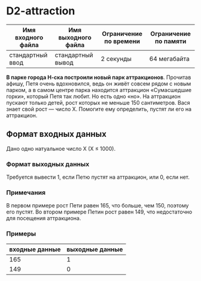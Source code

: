 # D2-attraction

|Имя входного файла|Имя выходного файла|Ограничение по времени|Ограничение по памяти|
|-|-|-|-|
|стандартный ввод|стандартный вывод|2 секунды|64 мегабайта|

**В парке города Н-ска построили новый парк аттракционов**. Прочитав афишу, Петя очень вдохновился, ведь он живёт совсем рядом с новым парком, а в самом центре парка находится аттракцион «Сумасшедшие горки», который Петя так любит. Но есть одно «но». На аттракцион пускают только детей, рост которых не меньше 150 сантиметров. Вася знает свой рост — число X. Помогите ему определить, пустят ли его на аттракцион.
## Формат входных данных
Дано одно натуальное число X (X ≤ 1000).
### Формат выходных данных
Требуется вывести 1, если Петю пустят на аттракцион, или 0, если нет.
### Примечания
В первом примере рост Пети равен 165, что больше, чем 150, поэтому его пустят.
Во втором примере Петин рост равен 149, что недостаточно для посещения аттракциона.
### Примеры

|входные данные|выходные данные|
|-|-|
|165|1|
|149|0|
